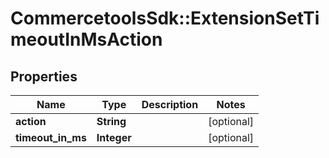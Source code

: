 # CommercetoolsSdk::ExtensionSetTimeoutInMsAction

## Properties
Name | Type | Description | Notes
------------ | ------------- | ------------- | -------------
**action** | **String** |  | [optional] 
**timeout_in_ms** | **Integer** |  | [optional] 

